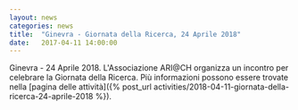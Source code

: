 ```yaml
---
layout: news
categories: news
title:  "Ginevra - Giornata della Ricerca, 24 Aprile 2018"
date:   2017-04-11 14:00:00
---
```


Ginevra - 24 Aprile 2018. L'Associazione ARI@CH organizza un incontro per celebrare la Giornata della Ricerca. Più informazioni possono essere trovate nella [pagina delle attività]({% post_url activities/2018-04-11-giornata-della-ricerca-24-aprile-2018 %}).
